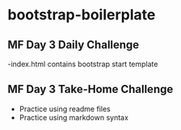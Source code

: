 # bootstrap-boilerplate
## MF Day 3 Daily Challenge
-index.html contains bootstrap start template
## MF Day 3 Take-Home Challenge
- Practice using readme files
- Practice using markdown syntax
